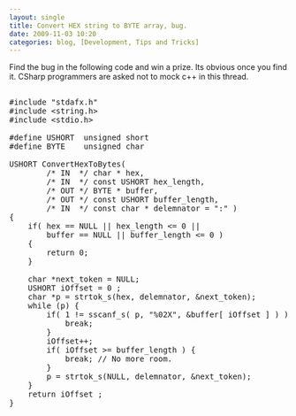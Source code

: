 ```yaml
---
layout: single
title: Convert HEX string to BYTE array, bug. 
date: 2009-11-03 10:20
categories: blog, [Development, Tips and Tricks]
---
```

Find the bug in the following code and win a prize.
Its obvious once you find it. CSharp programmers are asked not to mock c++ in this thread. 

<pre>

#include "stdafx.h"
#include &lt;string.h&gt;
#include &lt;stdio.h&gt;

#define USHORT	unsigned short 
#define BYTE	unsigned char 

USHORT ConvertHexToBytes( 
		/* IN  */ char * hex, 
		/* IN  */ const USHORT hex_length, 
		/* OUT */ BYTE * buffer, 
		/* OUT */ const USHORT buffer_length, 
		/* IN  */ const char * delemnator = ":" )
{
	if( hex	== NULL || hex_length &lt;= 0 ||
		buffer == NULL || buffer_length &lt;= 0 )
	{
		return 0; 
	}

	char *next_token = NULL;
	USHORT iOffset = 0 ; 
	char *p = strtok_s(hex, delemnator, &next_token);
	while (p) {
		if( 1 != sscanf_s( p, "%02X", &buffer[ iOffset ] ) ) {
			break; 
		}
		iOffset++;
		if( iOffset &gt;= buffer_length ) {
			break; // No more room. 
		}
		p = strtok_s(NULL, delemnator, &next_token);
	}
	return iOffset ; 
}
</pre>
